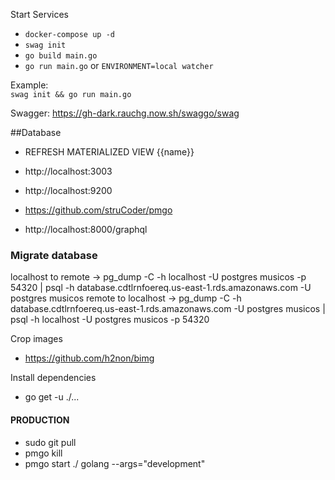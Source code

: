 Start Services
- ``docker-compose up -d``
- ``swag init``
- ``go build main.go`` 
- ``go run main.go`` or ``ENVIRONMENT=local watcher``

Example: <br/>
`swag init && go run main.go`

Swagger:
https://gh-dark.rauchg.now.sh/swaggo/swag

##Database

- REFRESH MATERIALIZED VIEW {{name}}

- http://localhost:3003
- http://localhost:9200
- https://github.com/struCoder/pmgo
- http://localhost:8000/graphql

### Migrate database
localhost to remote -> pg_dump -C -h localhost -U postgres musicos -p 54320 | psql -h database.cdtlrnfoereq.us-east-1.rds.amazonaws.com -U postgres musicos
remote to localhost -> pg_dump -C -h database.cdtlrnfoereq.us-east-1.rds.amazonaws.com -U postgres musicos | psql -h localhost -U postgres musicos -p 54320

Crop images
- https://github.com/h2non/bimg

Install dependencies
- go get -u ./...



#### PRODUCTION
- sudo git pull
- pmgo kill
- pmgo start ./ golang --args="development"
